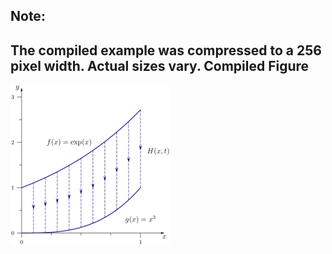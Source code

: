 Note:
-----

The compiled example was compressed to a 256
pixel width. Actual sizes vary.
Compiled Figure
---------------
![Example](Homotopy_Straight_Line_Cubed_to_Exp_2D.png)
